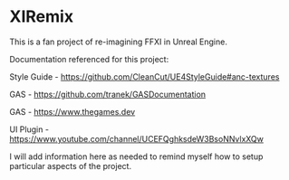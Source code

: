 # XIRemix

This is a fan project of re-imagining FFXI in Unreal Engine.

Documentation referenced for this project:

Style Guide - https://github.com/CleanCut/UE4StyleGuide#anc-textures

GAS - https://github.com/tranek/GASDocumentation

GAS - https://www.thegames.dev

UI Plugin - https://www.youtube.com/channel/UCEFQghksdeW3BsoNNvlxXQw

I will add information here as needed to remind myself how to setup particular aspects of the project.
